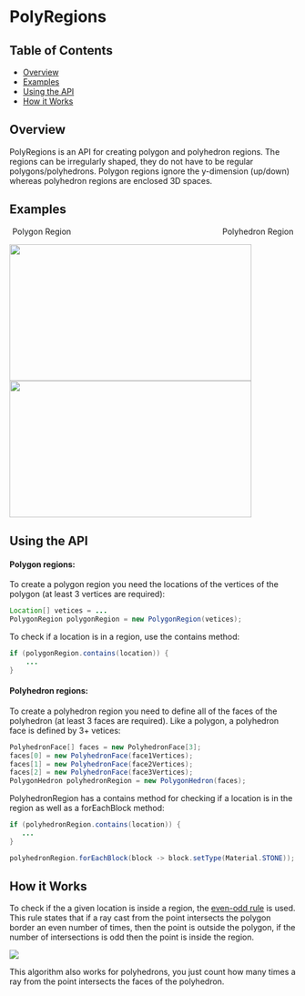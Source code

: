 # PolyRegions
## Table of Contents
* [Overview](#overview)
* [Examples](#examples)
* [Using the API](#using-the-api)
* [How it Works](#how-it-works)

## Overview
PolyRegions is an API for creating polygon and polyhedron regions. The regions can be irregularly shaped, they do not have to be regular polygons/polyhedrons. Polygon regions ignore the y-dimension (up/down) whereas polyhedron regions are enclosed 3D spaces.

## Examples

<p align="center">
  Polygon Region&emsp;&emsp;&emsp;&emsp;&emsp;&emsp;&emsp;&emsp;&emsp;&emsp;&emsp;&emsp;&emsp;&emsp;&emsp;&emsp;&emsp;&emsp;&emsp;Polyhedron Region
</p>  

<img src="https://i.imgur.com/kLQzIyR.gif" width="425" height="240"/> <img src="https://i.imgur.com/JbcytCi.gif" width="425" height="240"/>

## Using the API
#### Polygon regions:
To create a polygon region you need the locations of the vertices of the polygon (at least 3 vertices are required):
```java
Location[] vetices = ...
PolygonRegion polygonRegion = new PolygonRegion(vetices);
```
To check if a location is in a region, use the contains method:
```java
if (polygonRegion.contains(location)) {
    ...
}
```

#### Polyhedron regions:
To create a polyhedron region you need to define all of the faces of the polyhedron (at least 3 faces are required). Like a polygon, a polyhedron face is defined by 3+ vetices:
```java
PolyhedronFace[] faces = new PolyhedronFace[3];
faces[0] = new PolyhedronFace(face1Vertices);
faces[1] = new PolyhedronFace(face2Vertices);
faces[2] = new PolyhedronFace(face3Vertices);
PolygonHedron polyhedronRegion = new PolygonHedron(faces);
```
PolyhedronRegion has a contains method for checking if a location is in the region as well as a forEachBlock method:
```java
if (polyhedronRegion.contains(location)) {
   ...
}
```
```java
polyhedronRegion.forEachBlock(block -> block.setType(Material.STONE));
```

## How it Works
To check if the a given location is inside a region, the [even-odd rule](https://en.wikipedia.org/wiki/Point_in_polygon) is used. This rule states that if a ray cast from the point intersects the polygon border an even number of times, then the point is outside the polygon, if the number of intersections is odd then the point is inside the region.

![](https://i.imgur.com/vREvsoL.png)

This algorithm also works for polyhedrons, you just count how many times a ray from the point intersects the faces of the polyhedron.

